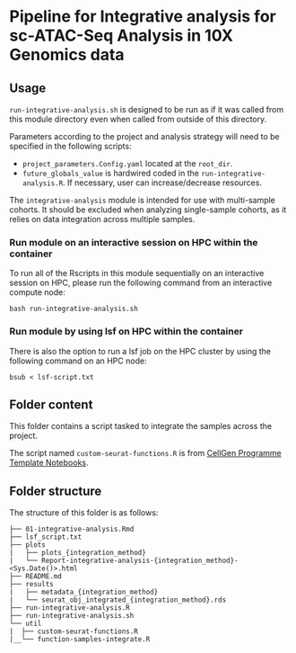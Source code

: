 # Pipeline for Integrative analysis for sc-ATAC-Seq Analysis in 10X Genomics data

## Usage

`run-integrative-analysis.sh` is designed to be run as if it was called from this module directory even when called from outside of this directory.

Parameters according to the project and analysis strategy will need to be specified in the following scripts:
- `project_parameters.Config.yaml` located at the `root_dir`.
- `future_globals_value` is hardwired coded in the `run-integrative-analysis.R`. If necessary, user can increase/decrease resources.

The `integrative-analysis` module is intended for use with multi-sample cohorts. It should be excluded when analyzing single-sample cohorts, as it relies on data integration across multiple samples.


### Run module on an interactive session on HPC within the container

To run all of the Rscripts in this module sequentially on an interactive session on HPC, please run the following command from an interactive compute node:

```
bash run-integrative-analysis.sh
```

### Run module by using lsf on HPC within the container

There is also the option to run a lsf job on the HPC cluster by using the following command on an HPC node:

```
bsub < lsf-script.txt
```


## Folder content

This folder contains a script tasked to integrate the samples across the project. 

The script named `custom-seurat-functions.R` is from [CellGen Programme Template Notebooks](https://github.com/cellgeni/notebooks).

## Folder structure 

The structure of this folder is as follows:

```
├── 01-integrative-analysis.Rmd
├── lsf_script.txt
├── plots
|   ├── plots_{integration_method}
|   └── Report-integrative-analysis-{integration_method}-<Sys.Date()>.html
├── README.md
├── results
|   ├── metadata_{integration_method}
|   └── seurat_obj_integrated_{integration_method}.rds
├── run-integrative-analysis.R
├── run-integrative-analysis.sh
└── util
|  ├── custom-seurat-functions.R
|__└── function-samples-integrate.R
```